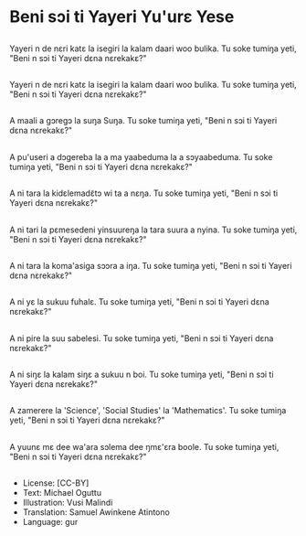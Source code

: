 # Beni sɔi ti Yayeri Yu'urɛ Yese

##
Yayeri n de nεri katε la
isegiri la kalam daari
woo bulika.
Tu soke tumiŋa yeti,
"Beni n sɔi ti Yayeri
dεna nεrekakε?"

##
Yayeri n de nεri katε la
isegiri la kalam daari
woo bulika.
Tu soke tumiŋa yeti,
"Beni n sɔi ti Yayeri
dεna nεrekakε?"

##
A maali a gɔregɔ la
suŋa Suŋa.
Tu soke tumiŋa yeti,
"Beni n sɔi ti Yayeri
dεna nεrekakε?"

##
A pu'useri a dɔgereba la
a ma yaabeduma la a
sɔyaabeduma.
Tu soke tumiŋa yeti,
"Beni n sɔi ti Yayeri
dεna nεrekakε?"

##
A ni tara la
kidεlemadε͂tɔ wi ta a
nεŋa.
Tu soke tumiŋa yeti,
"Beni n sɔi ti Yayeri
dεna nεrekakε?"

##
A ni tari la pɛmesedeni
yinsuureŋa la tara
suura a nyina.
Tu soke tumiŋa yeti,
"Beni n sɔi ti Yayeri
dεna nεrekakε?"

##
A ni tara la koma'asiga
sɔɔra a iŋa.
Tu soke tumiŋa yeti,
"Beni n sɔi ti Yayeri
dεna nεrekakε?"

##
A ni yε la sukuu fuhalε.
Tu soke tumiŋa yeti,
"Beni n sɔi ti Yayeri
dεna nεrekakε?"

##
A ni pire la suu sabelesi.
Tu soke tumiŋa yeti,
"Beni n sɔi ti Yayeri
dεna nεrekakε?"

##
A ni siŋɛ la kalam siŋε a
sukuu n boi.
Tu soke tumiŋa yeti,
"Beni n sɔi ti Yayeri
dεna nεrekakε?"

##
A zamerere la 'Science',
'Social Studies' la
'Mathematics'.
Tu soke tumiŋa yeti,
"Beni n sɔi ti Yayeri
dεna nεrekakε?"

##
A yuunε mɛ dee wa'ara
sɔlema dee ŋmε'εra
boole.
Tu soke tumiŋa yeti,
"Beni n sɔi ti Yayeri
dεna nεrekakε?"

##
* License: [CC-BY]
* Text: Michael Oguttu
* Illustration: Vusi Malindi
* Translation: Samuel Awinkene Atintono
* Language: gur
